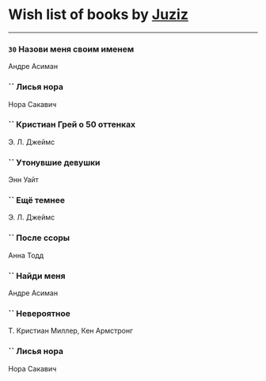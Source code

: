 # Wish list of books by [Juziz](http://vk.com/id396008489)
---

### `30` Назови меня своим именем
Андре Асиман

### `` Лисья нора
Нора Сакавич

### `` Кристиан Грей о 50 оттенках
Э. Л. Джеймс

### `` Утонувшие девушки
Энн Уайт

### `` Ещё темнее
Э. Л. Джеймс

### `` После ссоры
Анна Тодд

### `` Найди меня
Андре Асиман

### `` Невероятное
Т. Кристиан Миллер, Кен Армстронг

### `` Лисья нора
Нора Сакавич

